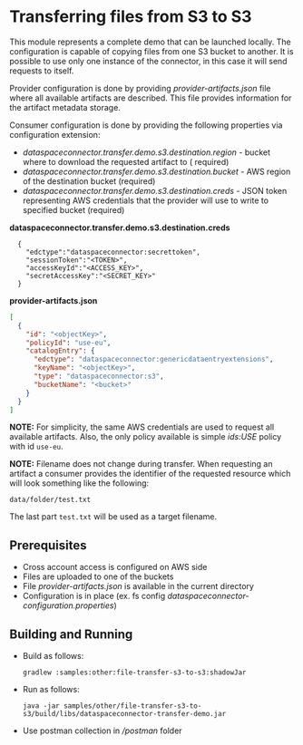 # Transferring files from S3 to S3

This module represents a complete demo that can be launched locally. The configuration is capable of copying files from
one S3 bucket to another. It is possible to use only one instance of the connector, in this case it will send requests
to itself.

Provider configuration is done by providing _provider-artifacts.json_ file where all available artifacts are described.
This file provides information for the artifact metadata storage.

Consumer configuration is done by providing the following properties via configuration extension:

* _dataspaceconnector.transfer.demo.s3.destination.region_ - bucket where to download the requested artifact to (
  required)
* _dataspaceconnector.transfer.demo.s3.destination.bucket_ - AWS region of the destination bucket (required)
* _dataspaceconnector.transfer.demo.s3.destination.creds_ - JSON token representing AWS credentials that the provider
  will use to write to specified bucket (required)

**dataspaceconnector.transfer.demo.s3.destination.creds**

```
  {
    "edctype":"dataspaceconnector:secrettoken",
    "sessionToken":"<TOKEN>",
    "accessKeyId":"<ACCESS_KEY>",
    "secretAccessKey":"<SECRET_KEY>"
  }
```

**provider-artifacts.json**

```json
[
  {
    "id": "<objectKey>",
    "policyId": "use-eu",
    "catalogEntry": {
      "edctype": "dataspaceconnector:genericdataentryextensions",
      "keyName": "<objectKey>",
      "type": "dataspaceconnector:s3",
      "bucketName": "<bucket>"
    }
  }
]

```

**NOTE:** For simplicity, the same AWS credentials are used to request all available artifacts. Also, the only policy
available is simple _ids:USE_ policy with id `use-eu`.

**NOTE:** Filename does not change during transfer. When requesting an artifact a consumer provides the identifier of
the requested resource which will look something like the following:

`data/folder/test.txt`

The last part `test.txt` will be used as a target filename.

## Prerequisites

* Cross account access is configured on AWS side
* Files are uploaded to one of the buckets
* File _provider-artifacts.json_ is available in the current directory
* Configuration is in place (ex. fs config _dataspaceconnector-configuration.properties_)

## Building and Running

* Build as follows:

  `gradlew :samples:other:file-transfer-s3-to-s3:shadowJar`

* Run as follows:

  `java -jar samples/other/file-transfer-s3-to-s3/build/libs/dataspaceconnector-transfer-demo.jar`

* Use postman collection in _/postman_ folder


